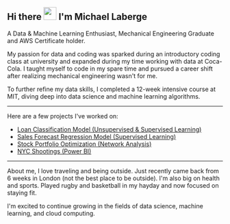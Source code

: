 ## Hi there <img src="https://github.com/nixin72/nixin72/blob/master/wave.gif" width="30px"> I'm Michael Laberge

A Data & Machine Learning Enthusiast, Mechanical Engineering Graduate and AWS Certificate holder.

My passion for data and coding was sparked during an introductory coding class at university and expanded during my time working with data at Coca-Cola. I taught myself to code in my spare time and pursued a career shift after realizing mechanical engineering wasn't for me.

To further refine my data skills, I completed a 12-week intensive course at MIT, diving deep into data science and machine learning algorithms.

----------------------
Here are a few projects I've worked on:

- [Loan Classification Model (Unsupervised & Supervised Learning)](https://github.com/Mike-R-B-Lab/Loan_Classification_Model)
- [Sales Forecast Regression Model (Supervised Learning)](https://github.com/Mike-R-B-Lab/Sales_Forecast)
- [Stock Portfolio Optimization (Network Analysis)](https://github.com/Mike-R-B-Lab/Stock_Portfolio_Optimization)
- [NYC Shootings (Power BI)](https://github.com/Mike-R-B-Lab/NYC_Shootings)
-------------------
About me, I love traveling and being outside. Just recently came back from 6 weeks in London (not the best place to be outside). I'm also big on health and sports. Played rugby and basketball in my hayday and now focused on staying fit.

I'm excited to continue growing in the fields of data science, machine learning, and cloud computing. 
